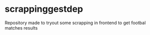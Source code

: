 # scrappinggestdep
Repository made to tryout some scrapping in frontend to get footbal matches results

